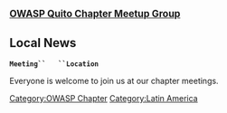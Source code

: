 

<big>[**OWASP Quito Chapter Meetup
Group**](https://www.meetup.com/OWASP-Quito/)</big>


## Local News

**`Meeting``   ``Location`**

Everyone is welcome to join us at our chapter meetings.

[Category:OWASP Chapter](Category:OWASP_Chapter "wikilink")
[Category:Latin America](Category:Latin_America "wikilink")
